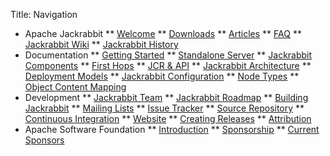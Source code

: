 Title: Navigation
* Apache Jackrabbit 
** [Welcome](welcome-to-apache-jackrabbit.html)
** [Downloads](downloads.html)
** [Articles](articles.html)
** [FAQ](frequently-asked-questions.html)
** [Jackrabbit Wiki](http://wiki.apache.org/jackrabbit/FrontPage)
** [Jackrabbit History](jackrabbit-history.html)
* Documentation 
** [Getting Started](getting-started-with-apache-jackrabbit.html)
** [Standalone Server](standalone-server.html)
** [Jackrabbit Components](jackrabbit-components.html)
** [First Hops](first-hops.html)
** [JCR & API](jcr-api.html)
** [Jackrabbit Architecture](jackrabbit-architecture.html)
** [Deployment Models](deployment-models.html)
** [Jackrabbit Configuration](jackrabbit-configuration.html)
** [Node Types](node-types.html)
** [Object Content Mapping](object-content-mapping.html)
* Development 
** [Jackrabbit Team](jackrabbit-team.html)
** [Jackrabbit Roadmap](jackrabbit-roadmap.html)
** [Building Jackrabbit](building-jackrabbit.html)
** [Mailing Lists](mailing-lists.html)
** [Issue Tracker](issue-tracker.html)
** [Source Repository](source-repository.html)
** [Continuous Integration](continuous-integration.html)
** [Website](website.html)
** [Creating Releases](creating-releases.html)
** [Attribution](supporting-software-attribution.html)
* Apache Software Foundation 
** [Introduction](http://www.apache.org/foundation/how-it-works.html)
** [Sponsorship](http://www.apache.org/foundation/sponsorship.html)
** [Current Sponsors](http://www.apache.org/foundation/thanks.html)

